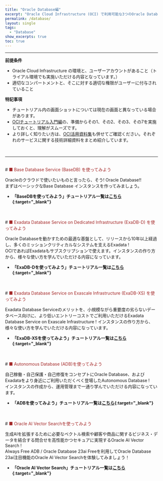 ```yaml
---
title: "Oracle Database編"
excerpt: "Oracle Cloud Infrastructure (OCI) で利用可能な3つのOracle Databaseのサービスに関するチュートリアルを纏めています。まずはベーシックなOracle Base Database Service (BaseDB) から、ミッションクリティカルなシステムで豊富な実績を持つ Exadata をパブリック・クラウド上で利用できる Oracle Exadata Database Service on Dedicated Infrastructure (ExaDB-D) 、Exadataを共有環境でより柔軟に活用できるExadata Database Service on Exascale Infrastructure (ExaDB-XS) 、または一歩先を行くフルマネージドサービスである Autonomous Database (ADB) について基本的な機能、操作方法を学習できます"
permalink: /database/
layout: single
tags: 
  - "Database"
show_excerpts: true
toc: true
---
```

----
**前提条件**    
  + Oracle Cloud Infrastructure の環境と、ユーザーアカウントがあること（トライアル環境でも実施いただける内容となっています。）
  + 適切なコンパートメントと、そこに対する適切な権限がユーザーに付与されていること

**特記事項**  
  + チュートリアル内の画面ショットについては現在の画面と異なっている場合があります。
  + [OCIチュートリアル入門編](/ocitutorials/beginners/)の、準備からその1、その2、その3、その7を実施しておくと、理解がスムーズです。  
  + より詳しく知りたい方は、[OCI活用資料集](https://oracle-japan.github.io/ocidocs/services/database/)も併せてご確認ください。それぞれのサービスに関する技術詳細資料をまとめ紹介しています。
<br/>

----

<br/>
# <span style="color: brown; ">■ Base Database Service (BaseDB) を使ってみよう</span>

Oracleのクラウドで使いたいものと言ったら、そう! Oracle Database!!  
まずはベーシックなBase Database インスタンスを作ってみましょう。


+ **「BaseDBを使ってみよう」チュートリアル一覧は[こちら](/ocitutorials/basedb){:target="_blank"}**
<br/>

<br/>
# <span style="color: brown; ">■ Exadata Database Service on Dedicated Infrastructure (ExaDB-D) を使ってみよう</span>

Oracle Databaseを動かすための最適な基盤として、リリースから10年以上経過し、多くのミッションクリティカルなシステムを支えるExadata !  
OCIであればExadataもサブスクリプションで使えます。インスタンスの作り方から、様々な使い方を学んでいただける内容になっています。

+ **「ExaDB-Dを使ってみよう」チュートリアル一覧は[こちら](/ocitutorials/exadbd){:target="_blank"}**
<br/>

<br/>
# <span style="color: brown; ">■ Exadata Database Service on Exascale Infrastructure (ExaDB-XS) を使ってみよう</span>

Exadata Database Serviceのメリットを、小規模ながら重要度の劣らないデータベース向けに、より低いエントリーコストでご利用いただけるExadata Database Service on Exascale Infrastructure !
インスタンスの作り方から、様々な使い方を学んでいただける内容になっています。

+ **「ExaDB-XSを使ってみよう」チュートリアル一覧は[こちら](/ocitutorials/exadb-xs){:target="_blank"}**
<br/>

<br/>
# <span style="color: brown; ">■ Autonomous Database (ADB)を使ってみよう</span>

自己稼働・自己保護・自己修復をコンセプトにOracle Database、およびExadataをより身近にご利用いただくべく登場したAutonomous Database !  
インスタンスの作成から、運用管理まで一通り学んでいただける内容になっています。


+ **「ADBを使ってみよう」チュートリアル一覧は[こちら](/ocitutorials/adb){:target="_blank"}**
<br/>

<br/>
# <span style="color: brown; ">■ Oracle AI Vector Searchを使ってみよう</span>

生成AIを拡張するために必要なベクトル検索や顧客や商品に関するビジネス・データを結合する問合せを高性能かつセキュアに実現するOracle AI Vector Search !  
Always Free ADB / Oracle Database 23ai Freeを利用してOracle Database 23ai注目機能のOracle AI Vector Searchを体験してみましょう！


+ **「Oracle AI Vector Search」チュートリアル一覧は[こちら](/ocitutorials/ai-vector-search){:target="_blank"}**
<br/>

<!-- 

## 移行編（公開準備中）
## データ連携編
## 運用管理編
## Livelabsのお勧めコンテンツのご紹介
## ADBに関するよくあるFAQ

  -->  

<br/>
